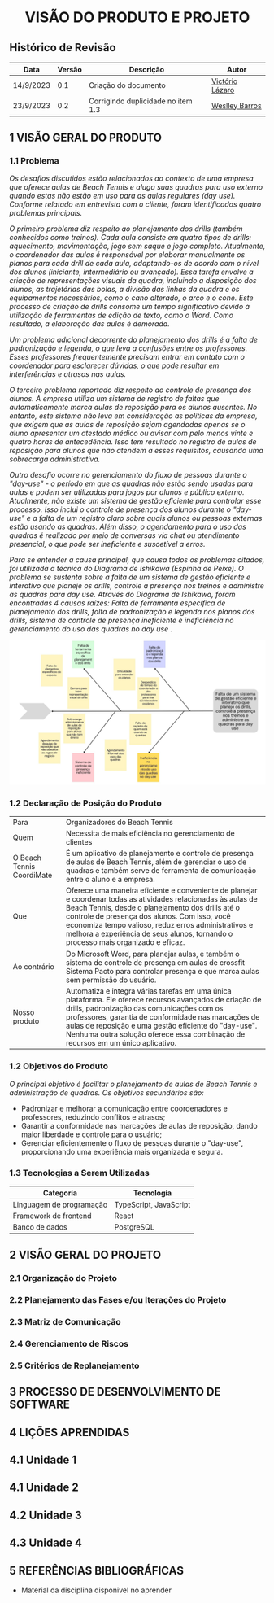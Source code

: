 <h1 align="center"><b>VISÃO DO PRODUTO E PROJETO</b></h1>

## Histórico de Revisão

| **Data**   | **Versão** | **Descrição**                                              | **Autor**                                                                                                                                                                                                        |
| ---------- | ---------- | ---------------------------------------------------------- | ---------------------------------------------------------------------------------------------------------------------------------------------------------------------------------------------------------------- |
| 14/9/2023 | 0.1 | Criação do documento | [Victório Lázaro](https://github.com/Victor-oss)  |
| 23/9/2023 | 0.2 | Corrigindo duplicidade no item 1.3  | [Weslley Barros](https://github.com/weslley17w)  |

## 1 VISÃO GERAL DO PRODUTO

### 1.1 Problema

*Os desafios discutidos estão relacionados ao contexto de uma empresa que oferece aulas de Beach Tennis e aluga suas quadras para uso externo quando estas não estão em uso para as aulas regulares (day use). Conforme relatado em entrevista com o cliente, foram identificados quatro problemas principais.*

*O primeiro problema diz respeito ao planejamento dos drills (também conhecidos como treinos). Cada aula consiste em quatro tipos de drills: aquecimento, movimentação, jogo sem saque e jogo completo. Atualmente, o coordenador das aulas é responsável por elaborar manualmente os planos para cada drill de cada aula, adaptando-os de acordo com o nível dos alunos (iniciante, intermediário ou avançado). Essa tarefa envolve a criação de representações visuais da quadra, incluindo a disposição dos alunos, as trajetórias das bolas, a divisão das linhas da quadra e os equipamentos necessários, como o cano alterado, o arco e o cone. Este processo de criação de drills consome um tempo significativo devido à utilização de ferramentas de edição de texto, como o Word. Como resultado, a elaboração das aulas é demorada.*

*Um problema adicional decorrente do planejamento dos drills é a falta de padronização e legenda, o que leva a confusões entre os professores. Esses professores frequentemente precisam entrar em contato com o coordenador para esclarecer dúvidas, o que pode resultar em interferências e atrasos nas aulas.*

*O terceiro problema reportado diz respeito ao controle de presença dos alunos. A empresa utiliza um sistema de registro de faltas que automaticamente marca aulas de reposição para os alunos ausentes. No entanto, este sistema não leva em consideração as políticas da empresa, que exigem que as aulas de reposição sejam agendadas apenas se o aluno apresentar um atestado médico ou avisar com pelo menos vinte e quatro horas de antecedência. Isso tem resultado no registro de aulas de reposição para alunos que não atendem a esses requisitos, causando uma sobrecarga administrativa.*

*Outro desafio ocorre no gerenciamento do fluxo de pessoas durante o "day-use" - o período em que as quadras não estão sendo usadas para aulas e podem ser utilizadas para jogos por alunos e público externo. Atualmente, não existe um sistema de gestão eficiente para controlar esse processo. Isso inclui o controle de presença dos alunos durante o "day-use" e a falta de um registro claro sobre quais alunos ou pessoas externas estão usando as quadras. Além disso, o agendamento para o uso das quadras é realizado por meio de conversas via chat ou atendimento presencial, o que pode ser ineficiente e suscetível a erros.*

*Para se entender a causa principal, que causa todos os problemas citados, foi utilizada a técnica do Diagrama de Ishikawa (Espinha de Peixe). O problema se sustenta sobre a falta de um sistema de gestão eficiente e interativo que planeje os drills, controle a presença nos treinos e administre as quadras para day use. Através do Diagrama de Ishikawa, foram encontradas 4 causas raízes: Falta de ferramenta específica de planejamento dos drills, falta de padronização e legenda nos planos dos drills, sistema de controle de presença ineficiente e ineficiência no gerenciamento do uso das quadras no day use .*

![Problema](assets/ishikawa.jpg)

### 1.2 Declaração de Posição do Produto
<table>
  <tr>
    <td>Para</td>
    <td>Organizadores do Beach Tennis</td>
  </tr>
  <tr>
    <td>Quem</td>
    <td>Necessita de mais eficiência no gerenciamento de clientes</td>
  </tr>
  <tr>
    <td>O Beach Tennis CoordiMate</td>
    <td>É um aplicativo de planejamento e controle de presença de aulas de Beach Tennis, além de gerenciar o uso de quadras e também serve de ferramenta de comunicação entre o aluno e a empresa.</td>
  </tr>
  <tr>
    <td>Que</td>
    <td>Oferece uma maneira eficiente e conveniente de planejar e coordenar todas as atividades relacionadas às aulas de Beach Tennis, desde o planejamento dos drills até o controle de presença dos alunos. Com isso, você economiza tempo valioso, reduz erros administrativos e melhora a experiência de seus alunos, tornando o processo mais organizado e eficaz.</td>
  </tr>
  <tr>
    <td>Ao contrário</td>
    <td>Do Microsoft Word, para planejar aulas, e também o sistema de controle de presença em aulas de crossfit Sistema Pacto para controlar presença e que marca aulas sem permissão do usuário.</td>
  </tr>
  <tr>
    <td>Nosso produto</td>
    <td>Automatiza e integra várias tarefas em uma única plataforma. Ele oferece recursos avançados de criação de drills, padronização das comunicações com os professores, garantia de conformidade nas marcações de aulas de reposição e uma gestão eficiente do "day-use". Nenhuma outra solução oferece essa combinação de recursos em um único aplicativo.</td>
  </tr>
</table>

### 1.2 Objetivos do Produto

*O principal objetivo é facilitar o planejamento de aulas de Beach Tennis e administração de quadras. Os objetivos secundários são:*

- Padronizar e melhorar a comunicação entre coordenadores e professores, reduzindo conflitos e atrasos;
- Garantir a conformidade nas marcações de aulas de reposição, dando maior liberdade e controle para o usuário;
- Gerenciar eficientemente o fluxo de pessoas durante o "day-use", proporcionando uma experiência mais organizada e segura.

### 1.3 Tecnologias a Serem Utilizadas

| Categoria | Tecnologia |
| ----- | ---- |
| Linguagem de programação | TypeScript, JavaScript |
| Framework de frontend | React |
| Banco de dados | PostgreSQL |

## 2 VISÃO GERAL DO PROJETO

### 2.1 Organização do Projeto

### 2.2 Planejamento das Fases e/ou Iterações do Projeto

### 2.3 Matriz de Comunicação

### 2.4 Gerenciamento de Riscos

### 2.5 Critérios de Replanejamento

## 3 PROCESSO DE DESENVOLVIMENTO DE SOFTWARE

## 4 LIÇÕES APRENDIDAS

## 4.1 Unidade 1

## 4.1 Unidade 2

## 4.2 Unidade 3

## 4.3 Unidade 4

## 5 REFERÊNCIAS BIBLIOGRÁFICAS

- Material da disciplina disponivel no aprender
